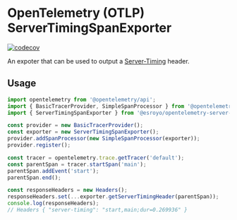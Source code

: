 # OpenTelemetry (OTLP) ServerTimingSpanExporter

[![codecov](https://codecov.io/gh/esroyo/opentelemetry-server-timing-span-exporter/graph/badge.svg?token=OVVLMQFJ3A)](https://codecov.io/gh/esroyo/opentelemetry-server-timing-span-exporter)

An expoter that can be used to output a [Server-Timing](https://developer.mozilla.org/en-US/docs/Web/HTTP/Headers/Server-Timing) header.
 
## Usage

```ts
import opentelemetry from '@opentelemetry/api';
import { BasicTracerProvider, SimpleSpanProcessor } from '@opentelemetry/sdk-trace-base';
import { ServerTimingSpanExporter } from '@esroyo/opentelemetry-server-timing-span-exporter';

const provider = new BasicTracerProvider();
const exporter = new ServerTimingSpanExporter();
provider.addSpanProcessor(new SimpleSpanProcessor(exporter));
provider.register();

const tracer = opentelemetry.trace.getTracer('default');
const parentSpan = tracer.startSpan('main');
parentSpan.addEvent('start');
parentSpan.end();

const responseHeaders = new Headers();
responseHeaders.set(...exporter.getServerTimingHeader(parentSpan));
console.log(responseHeaders);
// Headers { "server-timing": "start,main;dur=0.269936" }
```
